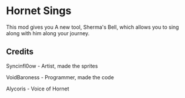 # Hornet Sings
This mod gives you A new tool, Sherma's Bell, which allows you to sing along with him along your journey.

## Credits
Syncinfl0ow - Artist, made the sprites

VoidBaroness - Programmer, made the code

Alycoris - Voice of Hornet

